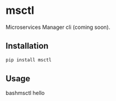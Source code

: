 # msctl

Microservices Manager cli (coming soon).

## Installation

```bash
pip install msctl
```
## Usage
bashmsctl hello